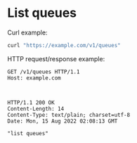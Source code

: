# List queues

Curl example:

```sh
curl "https://example.com/v1/queues"
```


HTTP request/response example:

```http
GET /v1/queues HTTP/1.1
Host: example.com



HTTP/1.1 200 OK
Content-Length: 14
Content-Type: text/plain; charset=utf-8
Date: Mon, 15 Aug 2022 02:08:13 GMT

"list queues"
```


